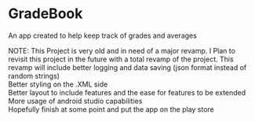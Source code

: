 # GradeBook
An app created to help keep track of grades and averages

NOTE: This Project is very old and in need of a major revamp.
I Plan to revisit this project in the future with a total revamp of the project.
This revamp will include better logging and data saving (json format instead of random strings) <br />
Better styling on the .XML side <br />
Better layout to include features and the ease for features to be extended <br />
More usage of android studio capabilities <br />
Hopefully finish at some point and put the app on the play store <br />